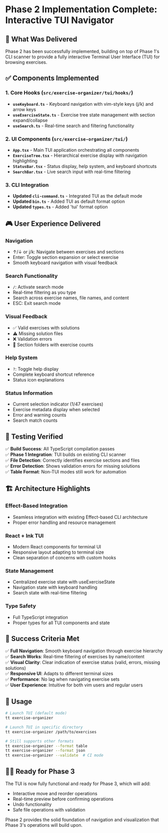 # Phase 2 Implementation Complete: Interactive TUI Navigator

## 🎯 What Was Delivered

Phase 2 has been successfully implemented, building on top of Phase 1's CLI scanner to provide a fully interactive Terminal User Interface (TUI) for browsing exercises.

## ✅ Components Implemented

### 1. **Core Hooks** (`src/exercise-organizer/tui/hooks/`)

- **`useKeyboard.ts`** - Keyboard navigation with vim-style keys (j/k) and arrow keys
- **`useExerciseState.ts`** - Exercise tree state management with section expand/collapse
- **`useSearch.ts`** - Real-time search and filtering functionality

### 2. **UI Components** (`src/exercise-organizer/tui/`)

- **`App.tsx`** - Main TUI application orchestrating all components
- **`ExerciseTree.tsx`** - Hierarchical exercise display with navigation highlighting
- **`StatusBar.tsx`** - Status display, help system, and keyboard shortcuts
- **`SearchBar.tsx`** - Live search input with real-time filtering

### 3. **CLI Integration**

- **Updated `cli-command.ts`** - Integrated TUI as the default mode
- **Updated `bin.ts`** - Added TUI as default format option
- **Updated `types.ts`** - Added 'tui' format option

## 🎮 User Experience Delivered

### **Navigation**
- ↑/↓ or j/k: Navigate between exercises and sections
- Enter: Toggle section expansion or select exercise
- Smooth keyboard navigation with visual feedback

### **Search Functionality**
- `/`: Activate search mode
- Real-time filtering as you type
- Search across exercise names, file names, and content
- ESC: Exit search mode

### **Visual Feedback**
- ✅ Valid exercises with solutions
- ⚠️ Missing solution files
- ❌ Validation errors
- 📁 Section folders with exercise counts

### **Help System**
- `?`: Toggle help display
- Complete keyboard shortcut reference
- Status icon explanations

### **Status Information**
- Current selection indicator (1/47 exercises)
- Exercise metadata display when selected
- Error and warning counts
- Search match counts

## 🧪 Testing Verified

✅ **Build Success**: All TypeScript compilation passes  
✅ **Phase 1 Integration**: TUI builds on existing CLI scanner  
✅ **File Detection**: Correctly identifies exercise sections and files  
✅ **Error Detection**: Shows validation errors for missing solutions  
✅ **Table Format**: Non-TUI modes still work for automation  

## 🏗️ Architecture Highlights

### **Effect-Based Integration**
- Seamless integration with existing Effect-based CLI architecture
- Proper error handling and resource management

### **React + Ink TUI**
- Modern React components for terminal UI
- Responsive layout adapting to terminal size
- Clean separation of concerns with custom hooks

### **State Management**
- Centralized exercise state with useExerciseState
- Navigation state with keyboard handling
- Search state with real-time filtering

### **Type Safety**
- Full TypeScript integration
- Proper types for all TUI components and state

## 🎯 Success Criteria Met

✅ **Full Navigation**: Smooth keyboard navigation through exercise hierarchy  
✅ **Search Works**: Real-time filtering of exercises by name/content  
✅ **Visual Clarity**: Clear indication of exercise status (valid, errors, missing solutions)  
✅ **Responsive UI**: Adapts to different terminal sizes  
✅ **Performance**: No lag when navigating exercise sets  
✅ **User Experience**: Intuitive for both vim users and regular users  

## 🚀 Usage

```bash
# Launch TUI (default mode)
tt exercise-organizer

# Launch TUI in specific directory
tt exercise-organizer /path/to/exercises

# Still supports other formats
tt exercise-organizer --format table
tt exercise-organizer --format json
tt exercise-organizer --validate  # CI mode
```

## 🏃‍♂️ Ready for Phase 3

The TUI is now fully functional and ready for Phase 3, which will add:
- Interactive move and reorder operations
- Real-time preview before confirming operations  
- Undo functionality
- Safe file operations with validation

Phase 2 provides the solid foundation of navigation and visualization that Phase 3's operations will build upon.